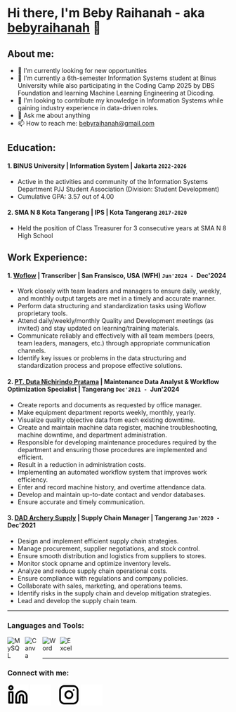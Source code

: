 # Hi there, I'm Beby Raihanah - aka [bebyraihanah](https://www.linkedin.com/in/bebyraihanah/) 👋
## About me:
- 🔭 I'm currently looking for new opportunities
- 🌱 I'm currently a 6th-semester Information Systems student at Binus University while also participating in the Coding Camp 2025 by DBS Foundation and learning Machine Learning Engineering at Dicoding. 
- 👯 I'm looking to contribute my knowledge in Information Systems while gaining industry experience in data-driven roles.
- 💬 Ask me about anything
- 📫 How to reach me: bebyraihanah@gmail.com

## Education:

#### 1. BINUS University | Information System | Jakarta `2022-2026`
   - Active in the activities and community of the Information Systems Department PJJ Student Association (Division: Student Development)
   - Cumulative GPA: 3.57 out of 4.00
 #### 2. SMA N 8 Kota Tangerang | IPS | Kota Tangerang `2017-2020`
   - Held the position of Class Treasurer for 3 consecutive years at SMA N 8 High School

## Work Experience:
#### 1. [Woflow](https://www.linkedin.com/company/woflow/) | Transcriber | San Fransisco, USA (WFH) `Jun'2024 - `Dec'2024
   - Work closely with team leaders and managers to ensure daily, weekly, and monthly output targets are met in a timely and accurate manner.
   - Perform data structuring and standardization tasks using Woflow proprietary tools.
   - Attend daily/weekly/monthly Quality and Development meetings (as invited) and stay updated on learning/training materials.
   - Communicate reliably and effectively with all team members (peers, team leaders, managers, etc.) through appropriate communication channels.
   - Identify key issues or problems in the data structuring and standardization process and propose effective solutions.
#### 2. [PT. Duta Nichirindo Pratama](https://www.dnp.co.id/) | Maintenance Data Analyst & Workflow Optimization Specialist | Tangerang `Dec'2021 - `Jun'2024
   - Create reports and documents as requested by office manager.
   - Make equipment department reports weekly, monthly, yearly.
   - Visualize quality objective data from each existing downtime.
   - Create and maintain machine data register, machine troubleshooting, machine downtime, and department administration.
   - Responsible for developing maintenance procedures required by the department and ensuring those procedures are implemented and efficient.
   - Result in a reduction in administration costs.
   - Implementing an automated workflow system that improves work efficiency.
   - Enter and record machine history, and overtime attendance data.
   - Develop and maintain up-to-date contact and vendor databases.
   - Ensure accurate and timely communication.
#### 3. [DAD Archery Supply](https://www.instagram.com/dad_archery/) | Supply Chain Manager | Tangerang `Jun'2020 - `Dec'2021
   - Design and implement efficient supply chain strategies.
   - Manage procurement, supplier negotiations, and stock control.
   - Ensure smooth distribution and logistics from suppliers to stores.
   - Monitor stock opname and optimize inventory levels.
   - Analyze and reduce supply chain operational costs.
   - Ensure compliance with regulations and company policies.
   - Collaborate with sales, marketing, and operations teams.
   - Identify risks in the supply chain and develop mitigation strategies.
   - Lead and develop the supply chain team.
---

### Languages and Tools:

[<img align="left" alt="MySQL" width="30px" src="https://cdn.jsdelivr.net/gh/devicons/devicon/icons/mysql/mysql-original.svg" style="padding-right:10px;" />][webdev]
[<img align="left" alt="Canva" width="30px" src="https://play-lh.googleusercontent.com/YfHIehEcm7dXAtoFNuUcE15CsCHwlHcRMeEMY4U4m7QaNkuXTUD2V2yxeAbRSq_tHRA=w480-h960-rw" style="padding-right:10px;" />][webdev]
[<img align="left" alt="Word" width="30px" src="https://play-lh.googleusercontent.com/9kABykeGovHPy-dN19lRxxnCp8IZK3Pkl8qLFNxrEe-hhKVZeiyhTBEIRUt6t-vhxQ=w480-h960-rw" style="padding-right:10px;" />][webdev]
[<img align="left" alt="Excel" width="30px" src="https://is2-ssl.mzstatic.com/image/thumb/Purple126/v4/a8/fd/5a/a8fd5a84-c6f1-355f-3b9f-6e86598efaa3/XCEL.png/1200x630bb.png" style="padding-right:10px;" />][webdev]

<br />
<br />

---
### Connect with me:


[![website](./img/linkedin-light.svg)](https://www.linkedin.com/in/bebyraihanah/#gh-light-mode-only)
[![website](./img/linkedin-dark.svg)](https://www.linkedin.com/in/bebyraihanah/#gh-dark-mode-only)
&nbsp;&nbsp;
[![website](./img/instagram-light.svg)](https://www.instagram.com/bebyraihanah/#gh-light-mode-only)
[![website](./img/instagram-dark.svg)](https://www.instagram.com/bebyraihanah/#gh-dark-mode-only)



[webdev]: https://github.com/vincentwidyan/vincentwidyan
